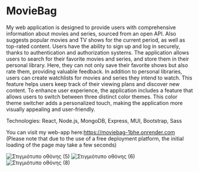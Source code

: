 # MovieBag
My web application is designed to provide users with comprehensive information about movies and series, sourced from an open API. Also suggests popular movies and TV shows for the current period, as well as top-rated content. Users have the ability to sign up and log in securely, thanks to authentication and authorization systems. The application allows users to search for their favorite movies and series, and store them in their personal library. Here, they can not only save their favorite shows but also rate them, providing valuable feedback.
In addition to personal libraries, users can create watchlists for movies and series they intend to watch. This feature helps users keep track of their viewing plans and discover new content. To enhance user experience, the application includes a feature that allows users to switch between three distinct color themes. This color theme switcher adds a personalized touch, making the application more visually appealing and user-friendly.

Technologies:
React,
Node.js,
MongoDB,
Express,
MUI,
Bootstrap,
Sass


You can visit my web-app here:https://moviebag-1bhe.onrender.com  
(Please note that due to the use of a free deployment platform, the initial loading of the page may take a few seconds)

![Στιγμιότυπο οθόνης (5)](https://github.com/Stefanatti/MovieBag/assets/101453394/006e1858-aff3-4507-b768-a45bc1e7eb4b)
![Στιγμιότυπο οθόνης (6)](https://github.com/Stefanatti/MovieBag/assets/101453394/24558eaa-8a4d-409b-a144-720e30a76e06)
![Στιγμιότυπο οθόνης (8)](https://github.com/Stefanatti/MovieBag/assets/101453394/358092b5-9186-43f9-bae3-5533c04eb710)
